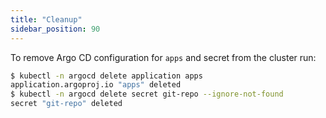 ```yaml
---
title: "Cleanup"
sidebar_position: 90
---
```


To remove Argo CD configuration for `apps` and secret from the cluster run:

```bash timeout=600
$ kubectl -n argocd delete application apps
application.argoproj.io "apps" deleted
$ kubectl -n argocd delete secret git-repo --ignore-not-found
secret "git-repo" deleted
```
